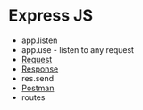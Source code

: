 # Express JS

-   app.listen
-   app.use - listen to any request
-   [Request](https://expressjs.com/en/5x/api.html#req)
-   [Response](https://expressjs.com/en/5x/api.html#res)
-   res.send
-   [Postman](https://www.postman.com/)
-   routes
